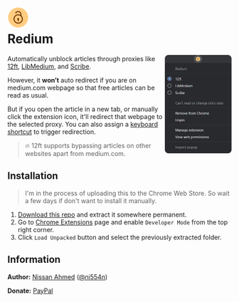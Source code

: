 <h1><img src="assets/icon48.png"/><br/>Redium</h1>

<img src="docs/menu.png" align="right" width="150px"/>

Automatically unblock articles through proxies like [12ft](https://12ft.io), [LibMedium](https://libmedium.batsense.net), and [Scribe](https://scribe.rip).

However, it **won’t** auto redirect if you are on medium.com webpage so that free articles can be read as usual.

But if you open the article in a new tab, or manually click the extension icon, it'll redirect that webpage to the selected proxy. You can also assign a [keyboard shortcut](chrome://extensions/shortcuts) to trigger redirection.

> 🔥 12ft supports bypassing articles on other websites apart from medium.com.

## Installation

> I'm in the process of uploading this to the Chrome Web Store. So wait a few days if don't want to install it manually.

1. [Download this repo](https://github.com/ni554n/redium/archive/master.zip) and extract it somewhere permanent.
2. Go to [Chrome Extensions](chrome://extensions/) page and enable `Developer Mode` from the top right corner.
3. Click `Load Unpacked` button and select the previously extracted folder.

## Information

**Author:** [Nissan Ahmed](https://ni554n.github.io) ([@ni554n](https://twitter.com/ni554n))

**Donate:** [PayPal](https://paypal.me/ni554n)
